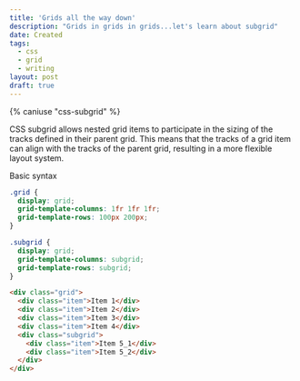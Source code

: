 ```yaml
---
title: 'Grids all the way down'
description: "Grids in grids in grids...let's learn about subgrid"
date: Created
tags:
  - css
  - grid
  - writing
layout: post
draft: true
---
```


{% caniuse "css-subgrid" %}

CSS subgrid allows nested grid items to participate in the sizing of the tracks defined in their parent grid. This means that the tracks of a grid item can align with the tracks of the parent grid, resulting in a more flexible layout system.

Basic syntax

```css
.grid {
  display: grid;
  grid-template-columns: 1fr 1fr 1fr;
  grid-template-rows: 100px 200px;
}

.subgrid {
  display: grid;
  grid-template-columns: subgrid;
  grid-template-rows: subgrid;
}
```
```html
<div class="grid">
  <div class="item">Item 1</div>
  <div class="item">Item 2</div>
  <div class="item">Item 3</div>
  <div class="item">Item 4</div>
  <div class="subgrid">
    <div class="item">Item 5_1</div>
    <div class="item">Item 5_2</div>
  </div>
</div>
```
